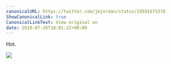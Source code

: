```yaml
---
canonicalURL: https://twitter.com/jmjordan/status/19591673378
ShowCanonicalLink: true
CanonicalLinkText: View original on
date: 2010-07-26T18:01:22+00:00
---
```

Hot.

![](/images/19591673378-135915765.jpg)